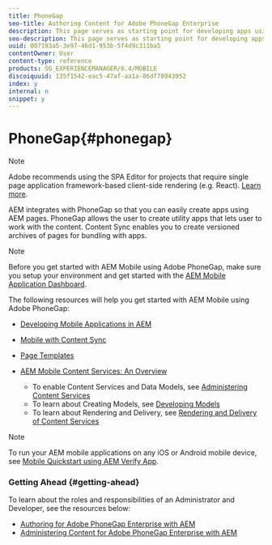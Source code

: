 ```yaml
---
title: PhoneGap
seo-title: Authoring Content for Adobe PhoneGap Enterprise
description: This page serves as starting point for developing apps using PhoneGap Enterprise with AEM. AEM integrates with PhoneGap so that you can easily create apps using AEM pages. PhoneGap allows the user to create utility apps that lets user to work with the content. 
seo-description: This page serves as starting point for developing apps using PhoneGap Enterprise with AEM. AEM integrates with PhoneGap so that you can easily create apps using AEM pages. PhoneGap allows the user to create utility apps that lets user to work with the content. 
uuid: 007193a5-3e97-46d1-953b-5f4d9c311ba5
contentOwner: User
content-type: reference
products: SG_EXPERIENCEMANAGER/6.4/MOBILE
discoiquuid: 135f1542-eac5-47af-aa1a-86df78943952
index: y
internal: n
snippet: y
---
```


# PhoneGap{#phonegap}

>[!NOTE]
>
>Adobe recommends using the SPA Editor for projects that require single page application framework-based client-side rendering (e.g. React). [Learn more](../../sites/developing/using/spa-overview.md).

AEM integrates with PhoneGap so that you can easily create apps using AEM pages. PhoneGap allows the user to create utility apps that lets user to work with the content. Content Sync enables you to create versioned archives of pages for bundling with apps.

>[!NOTE]
>
>Before you get started with AEM Mobile using Adobe PhoneGap, make sure you setup your environment and get started with the [AEM Mobile Application Dashboard](../../mobile/using/phonegap-authoring-apps.md).

The following resources will help you get started with AEM Mobile using Adobe PhoneGap:

* [Developing Mobile Applications in AEM](../../mobile/using/developing-mobile-applications.md)
* [Mobile with Content Sync](../../mobile/using/phonegap-contentsync.md)
* [Page Templates](../../mobile/using/phonegap-apps-arch-page-templates.md)

* [AEM Mobile Content Services: An Overview](/mobile/using/content-as-a-service.md)

    * To enable Content Services and Data Models, see [Administering Content Services](/mobile/using/content-services.md)
    * To learn about Creating Models, see [Developing Models](../../mobile/using/models-in-repository.md)
    * To learn about Rendering and Delivery, see [Rendering and Delivery of Content Services](../../mobile/using/rendering-and-delivery.md)

>[!NOTE]
>
>To run your AEM mobile applications on any iOS or Android mobile device, see [Mobile Quickstart using AEM Verify App](../../mobile/using/phonegap-mobile-quickstart.md).

### Getting Ahead {#getting-ahead}

To learn about the roles and responsibilities of an Administrator and Developer, see the resources below:

* [Authoring for Adobe PhoneGap Enterprise with AEM](../../mobile/using/phonegap.md)
* [Administering Content for Adobe PhoneGap Enterprise with AEM](../../mobile/using/administer-phonegap.md)

